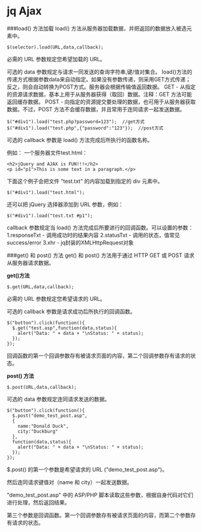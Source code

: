 jq Ajax
===================

###load() 方法加载
load() 方法从服务器加载数据，并把返回的数据放入被选元素中。

    $(selector).load(URL,data,callback);
必需的 URL 参数规定您希望加载的 URL。

可选的 data 参数规定与请求一同发送的查询字符串,键/值对集合。
load()方法的传递方式根据参数data来自动指定。如果没有参数传递，则采用GET方式传递；反之，则会自动转换为POST方式。服务器会根据传输值返回数据。
GET - 从指定的资源请求数据，基本上用于从服务器获得（取回）数据。注释：GET 方法可能返回缓存数据。
POST - 向指定的资源提交要处理的数据，也可用于从服务器获取数据。不过，POST 方法不会缓存数据，并且常用于连同请求一起发送数据。

    $("#div1").load("test.php?password=123");  //get方式
    $("#div1").load("test.php",{"password":"123"});  //post方式


可选的 callback 参数是 load() 方法完成后所执行的函数名称。

例如：
一个服务器文件test.html：

    <h2>jQuery and AJAX is FUN!!!</h2>
    <p id="p1">This is some text in a paragraph.</p>
下面这个例子会把文件 "test.txt" 的内容加载到指定的 div 元素中。

    $("#div1").load("test.html");
还可以把 jQuery 选择器添加到 URL 参数，例如：

    $("#div1").load("test.txt #p1");

 callback 参数规定当 load() 方法完成后所要进行的回调函数。可以设置的参数：
1.responseTxt - 调用成功时的结果内容
2.statusTxt - 调用的状态，值常见success/error
3.xhr - jq封装的XMLHttpRequest对象


###get() 和 post() 方法
get() 和 post() 方法用于通过 HTTP GET 或 POST 请求从服务器请求数据。




**get()方法**

    $.get(URL,data,callback);
必需的 URL 参数规定您希望请求的 URL。

可选的 callback 参数是请求成功后所执行的回调函数。

    $("button").click(function(){
      $.get("test.asp",function(data,status){
        alert("Data: " + data + "\nStatus: " + status);
      });
    });
回调函数的第一个回调参数存有被请求页面的内容，第二个回调参数存有请求的状态。


**post() 方法**

    $.post(URL,data,callback);
可选的 data 参数规定连同请求发送的数据。

    $("button").click(function(){
      $.post("demo_test_post.asp",
      {
        name:"Donald Duck",
        city:"Duckburg"
      },
      function(data,status){
        alert("Data: " + data + "\nStatus: " + status);
      });
    });
$.post() 的第一个参数是希望请求的 URL ("demo_test_post.asp")。

然后连同请求键值对（name 和 city）一起发送数据。

"demo_test_post.asp" 中的 ASP/PHP 脚本读取这些参数，根据自身代码对它们进行处理，然后返回结果。

第三个参数是回调函数。第一个回调参数存有被请求页面的内容，而第二个参数存有请求的状态。